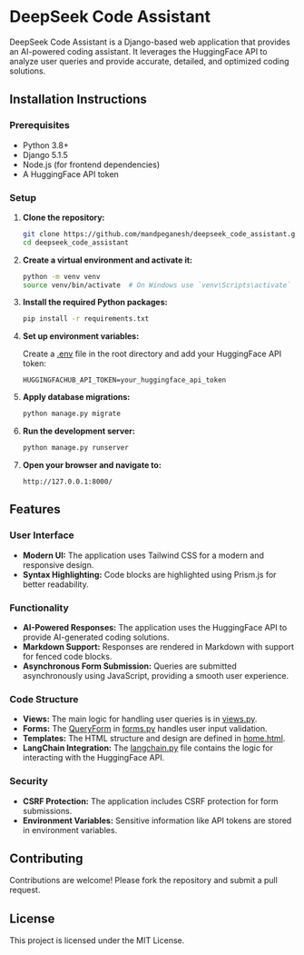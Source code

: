# DeepSeek Code Assistant

DeepSeek Code Assistant is a Django-based web application that provides an AI-powered coding assistant. It leverages the HuggingFace API to analyze user queries and provide accurate, detailed, and optimized coding solutions.

## Installation Instructions

### Prerequisites

- Python 3.8+
- Django 5.1.5
- Node.js (for frontend dependencies)
- A HuggingFace API token

### Setup

1. **Clone the repository:**

    ```sh
    git clone https://github.com/mandpeganesh/deepseek_code_assistant.git
    cd deepseek_code_assistant
    ```

2. **Create a virtual environment and activate it:**

    ```sh
    python -m venv venv
    source venv/bin/activate  # On Windows use `venv\Scripts\activate`
    ```

3. **Install the required Python packages:**

    ```sh
    pip install -r requirements.txt
    ```

4. **Set up environment variables:**

    Create a [.env](http://_vscodecontentref_/0) file in the root directory and add your HuggingFace API token:

    ```env
    HUGGINGFACHUB_API_TOKEN=your_huggingface_api_token
    ```

5. **Apply database migrations:**

    ```sh
    python manage.py migrate
    ```

6. **Run the development server:**

    ```sh
    python manage.py runserver
    ```

7. **Open your browser and navigate to:**

    ```
    http://127.0.0.1:8000/
    ```

## Features

### User Interface

- **Modern UI:** The application uses Tailwind CSS for a modern and responsive design.
- **Syntax Highlighting:** Code blocks are highlighted using Prism.js for better readability.

### Functionality

- **AI-Powered Responses:** The application uses the HuggingFace API to provide AI-generated coding solutions.
- **Markdown Support:** Responses are rendered in Markdown with support for fenced code blocks.
- **Asynchronous Form Submission:** Queries are submitted asynchronously using JavaScript, providing a smooth user experience.

### Code Structure

- **Views:** The main logic for handling user queries is in [views.py](http://_vscodecontentref_/1).
- **Forms:** The [QueryForm](http://_vscodecontentref_/2) in [forms.py](http://_vscodecontentref_/3) handles user input validation.
- **Templates:** The HTML structure and design are defined in [home.html](http://_vscodecontentref_/4).
- **LangChain Integration:** The [langchain.py](http://_vscodecontentref_/5) file contains the logic for interacting with the HuggingFace API.

### Security

- **CSRF Protection:** The application includes CSRF protection for form submissions.
- **Environment Variables:** Sensitive information like API tokens are stored in environment variables.

## Contributing

Contributions are welcome! Please fork the repository and submit a pull request.

## License

This project is licensed under the MIT License.

